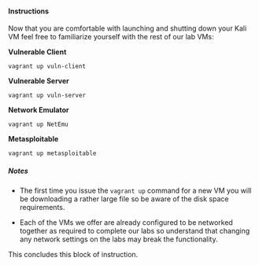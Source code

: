 #### Instructions
Now that you are comfortable with launching and shutting down your Kali VM feel free to familiarize yourself with the rest of our lab VMs:

**Vulnerable Client**

  ```
  vagrant up vuln-client
  ```

**Vulnerable Server**

  ```
  vagrant up vuln-server
  ```

**Network Emulator**

  ```
  vagrant up NetEmu
  ```

**Metasploitable**

  ```
  vagrant up metasploitable
  ```

##### Notes
  * The first time you issue the `vagrant up` command for a new VM you will be downloading a rather large file so be aware of the disk space requirements. 

  * Each of the VMs we offer are already configured to be networked together as required to complete our labs so understand that changing any network settings on the labs may break the functionality.

This concludes this block of instruction.